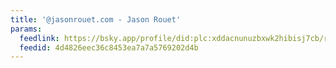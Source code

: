 ```yaml
---
title: '@jasonrouet.com - Jason Rouet'
params:
  feedlink: https://bsky.app/profile/did:plc:xddacnunuzbxwk2hibisj7cb/rss
  feedid: 4d4826eec36c8453ea7a7a5769202d4b
---
```

